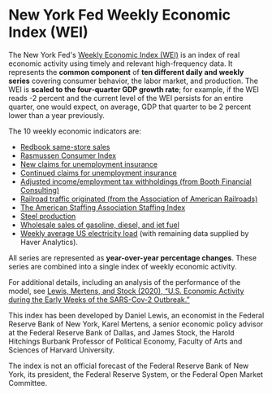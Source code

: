 # New York Fed Weekly Economic Index (WEI)

The New York Fed's [Weekly Economic Index (WEI)](https://www.newyorkfed.org/research/policy/weekly-economic-index#/) is an index of real economic activity using timely and relevant high-frequency data. It represents the **common component** of **ten different daily and weekly series** covering consumer behavior, the labor market, and production. The WEI is **scaled to the four-quarter GDP growth rate**; for example, if the WEI reads -2 percent and the current level of the WEI persists for an entire quarter, one would expect, on average, GDP that quarter to be 2 percent lower than a year previously.

The 10 weekly economic indicators are:
- [Redbook same-store sales](https://www.redbookresearch.com/8702.html)
- [Rasmussen Consumer Index](https://www.rasmussenreports.com/public_content/business/indexes/rasmussen_consumer_index)
- [New claims for unemployment insurance](https://fred.stlouisfed.org/series/ICSA)
- [Continued claims for unemployment insurance](https://fred.stlouisfed.org/series/CCSA)
- [Adjusted income/employment tax withholdings (from Booth Financial Consulting)](https://taxtracking.com/about-this-blog/)
- [Railroad traffic originated (from the Association of American Railroads)](https://www.aar.org/data-center/rail-traffic-data/)
- [The American Staffing Association Staffing Index](https://americanstaffing.net/research/asa-data-dashboard/asa-staffing-index/)
- [Steel production](https://www.steel.org/industry-data/)
- [Wholesale sales of gasoline, diesel, and jet fuel](https://www.eia.gov/dnav/pet/pet_sum_mkt_dcu_nus_m.htm)
- [Weekly average US electricity load](https://www.eia.gov/todayinenergy/detail.php?id=42915) (with remaining data supplied by Haver Analytics).

All series are represented as **year-over-year percentage changes**. These series are combined into a single index of weekly economic activity.

For additional details, including an analysis of the performance of the model, see [Lewis, Mertens, and Stock (2020), “U.S. Economic Activity during the Early Weeks of the SARS-Cov-2 Outbreak.”](https://www.newyorkfed.org/research/staff_reports/sr920)

This index has been developed by Daniel Lewis, an economist in the Federal Reserve Bank of New York, Karel Mertens, a senior economic policy advisor at the Federal Reserve Bank of Dallas, and James Stock, the Harold Hitchings Burbank Professor of Political Economy, Faculty of Arts and Sciences of Harvard University.

The index is not an official forecast of the Federal Reserve Bank of New York, its president, the Federal Reserve System, or the Federal Open Market Committee.
